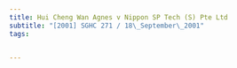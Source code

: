 ```yaml
---
title: Hui Cheng Wan Agnes v Nippon SP Tech (S) Pte Ltd 
subtitle: "[2001] SGHC 271 / 18\_September\_2001"
tags:


---
```


